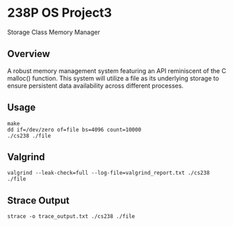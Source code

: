 # 238P OS Project3

Storage Class Memory Manager

## Overview

A robust memory management system featuring an API reminiscent of the C malloc() function. This system will utilize a file as its underlying storage to ensure persistent data availability across different processes.

## Usage

```
make
dd if=/dev/zero of=file bs=4096 count=10000
./cs238 ./file
```

## Valgrind

```
valgrind --leak-check=full --log-file=valgrind_report.txt ./cs238 ./file
```

## Strace Output

```
strace -o trace_output.txt ./cs238 ./file
```
